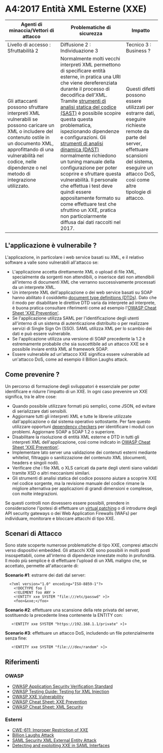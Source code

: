 # A4:2017 Entità XML Esterne (XXE)

| Agenti di minaccia/Vettori di attacco | Problematiche di sicurezza           | Impatto               |
| -- | -- | -- |
| Livello di accesso : Sfruttabilità 2 | Diffusione 2 : Individuazione 3 | Tecnico 3 : Business ? |
| Gli attaccanti possono sfruttare interpreti XML vulnerabili se possono caricare un XML o includere del contenuto ostile in un documento XML, approfittando di una vulnerabilità nel codice, nelle dipendenze o nel metodo di integrazione utilizzato. | Normalmente molti vecchi interpreti XML permettono di specificare entità esterne, in pratica una URI che viene dereferenziata durante il processo di decodifica dell'XML. Tramite [strumenti di analisi statica del codice (SAST)](https://www.owasp.org/index.php/Source_Code_Analysis_Tools) è possibile scopire questa questa problematica, ispezionando dipendenze e configurazioni. Gli [strumenti di analisi dinamica (DAST)](https://www.owasp.org/index.php/Category:Vulnerability_Scanning_Tools) normalmente richiedono un tuning manuale della configurazione per poter scoprire e sfruttare questa vulnerabilità. Il personale che effettua i test deve quindi essere appositamente formato su come effettuare test che sfruttino un XXE, pratica non particolarmente diffusa dai dati raccolti nel 2017. | Questi difetti possono essere utilizzati per estrarre dati, eseguire richieste remote da parte del server, effettuare scansioni del sistema, eseguire un attacco DoS, così come altre tipologie di attacco. |

## L'applicazione è vulnerabile ?

L'applicazione, in particolare i web service basati su XML, e il relativo software a valle sono vulnerabili all'attacco se:

* L'applicazione accetta direttamente XML o upload di file XML, specialmente da sorgenti non attendibili, o inserisce dati non attendibili all'interno di documenti XML che verranno successivamente processati da un interprete XML.
* Un interprete XML dell'applicazione o dei web service basati su SOAP hanno abilitato il cosiddetto [document type definitions (DTDs)](https://it.wikipedia.org/wiki/Document_type_definition). Dato che il modo per disabilitare le direttive DTD varia da interprete ad interprete, è buona pratica consultare riferimenti come ad esempio l'[OWASP Cheat Sheet 'XXE Prevention'](https://www.owasp.org/index.php/XML_External_Entity_(XXE)_Prevention_Cheat_Sheet). 
* Se l'applicazione utilizza SAML per l'identificazione degli utenti all'interno di un sistema di autenticazione distribuito o per realizzare servizi di Single Sign On (SSO). SAML utilizza XML per lo scambio dei dati e può essere vulnerabile.
* Se l'applicazione utilizza una versione di SOAP precedente la 1.2 è estremamente probabile che sia suscettibile ad un attacco XXE se è possibile inviare entità XML al framework SOAP.
* Essere vulnerabile ad un'attacco XXE significa essere vulnerabile ad un'attacco DoS, come ad esempio il Billion Laughs attack.

## Come prevenire ?

Un percorso di formazione degli sviluppatori è essenziale per poter identificare e ridurre l'impatto di un XXE. In ogni caso prevenire un XXE significa, tra le altre cose:

* Quando possibile utilizzare formati più semplici, come JSON, ed evitare di serializzare dati sensibili.
* Aggiornare tutti gli interpreti XML e tutte le librerie utilizzate dall'applicazione o dal sistema operativo sottostante. Per fare questo utilizzare opportuni [dependency checkers](https://www.owasp.org/index.php/OWASP_Dependency_Check) per identificare i moduli con problemi. Aggiornare SOAP a SOAP 1.2 o superiore.
* Disabilitare la risoluzione di entità XML esterne e DTD in tutti gli interpreti XML dell'applicazione, così come indicato in [OWASP Cheat Sheet 'XXE Prevention'](https://www.owasp.org/index.php/XML_External_Entity_(XXE)_Prevention_Cheat_Sheet). 
* Implementare lato server una validazione dei contenuti esterni mediante whitelist, filtraggio o sanitizzazione del contenuto XML (documenti, headers e singoli nodi).
* Verificare che i file XML o XLS caricati da parte degli utenti siano validati tramite XSD o altri meccanismi similari.
* Gli strumenti di analisi statica del codice possono aiutare a scoprire XXE nel codice sorgente, ma la revisione manuale del codice rimane la migliore alternativa per applicazioni di grandi dimensioni e complesse, con molte integrazioni.

Se questi controlli non dovessero essere possibili, prendere in considerazione l'ipotesi di effettuare un [virtual patching](https://www.owasp.org/index.php/Virtual_Patching_Best_Practices) o di introdurre degli API security gateways o dei Web Application Firewalls (WAFs) per individuare, monitorare e bloccare attacchi di tipo XXE.

## Scenari di Attacco

Sono state scoperte numerose problematiche di tipo XXE, compresi attacchi verso dispositivi embedded. Gli attacchi XXE sono possibili in molti posti insospettabili, come all'interno di dipendenze innestate molto in profondità. Il modo più semplice è di effettuare l'upload di un XML maligno che, se accettato, permette all'attaccante di:

**Scenario #1**: estrarre dei dati dal server:

```
  <?xml version="1.0" encoding="ISO-8859-1"?>
    <!DOCTYPE foo [
    <!ELEMENT foo ANY >
    <!ENTITY xxe SYSTEM "file:///etc/passwd" >]>
    <foo>&xxe;</foo>
```

**Scenario #2**: effettuare una scansione della rete privata del server, sostituendo la precedente linea contenente la ENTITY con:
```
   <!ENTITY xxe SYSTEM "https://192.168.1.1/private" >]>
```

**Scenario #3**: effettuare un attacco DoS, includendo un file potenzialmente senza fine:

```
   <!ENTITY xxe SYSTEM "file:///dev/random" >]>
```

## Riferimenti

### OWASP

* [OWASP Application Security Verification Standard](https://www.owasp.org/index.php/Category:OWASP_Application_Security_Verification_Standard_Project#tab=Home)
* [OWASP Testing Guide: Testing for XML Injection](https://www.owasp.org/index.php/Testing_for_XML_Injection_(OTG-INPVAL-008))
* [OWASP XXE Vulnerability](https://www.owasp.org/index.php/XML_External_Entity_(XXE)_Processing)
* [OWASP Cheat Sheet: XXE Prevention](https://www.owasp.org/index.php/XML_External_Entity_(XXE)_Prevention_Cheat_Sheet)
* [OWASP Cheat Sheet: XML Security](https://www.owasp.org/index.php/XML_Security_Cheat_Sheet)

### Esterni

* [CWE-611: Improper Restriction of XXE](https://cwe.mitre.org/data/definitions/611.html)
* [Billion Laughs Attack](https://en.wikipedia.org/wiki/Billion_laughs_attack)
* [SAML Security XML External Entity Attack](https://secretsofappsecurity.blogspot.tw/2017/01/saml-security-xml-external-entity-attack.html)
* [Detecting and exploiting XXE in SAML Interfaces](https://web-in-security.blogspot.tw/2014/11/detecting-and-exploiting-xxe-in-saml.html)
